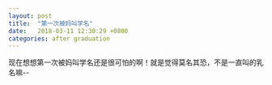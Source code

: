 ```yaml
---
layout: post
title:  "第一次被妈叫学名"
date:   2018-03-11 12:30:29 +0800
categories: after graduation
---
```


现在想想第一次被妈叫学名还是很可怕的啊！就是觉得莫名其恐，不是一直叫的乳名嘛--
